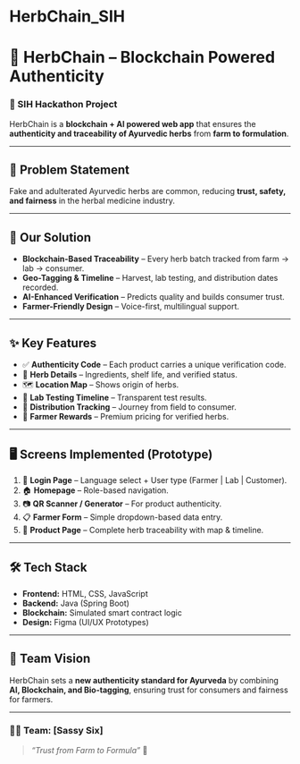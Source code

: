 # HerbChain_SIH

# 🌿 HerbChain – Blockchain Powered Authenticity

### 🚀 SIH Hackathon Project  

HerbChain is a **blockchain + AI powered web app** that ensures the **authenticity and traceability of Ayurvedic herbs** from **farm to formulation**.  

---

## 📌 Problem Statement
Fake and adulterated Ayurvedic herbs are common, reducing **trust, safety, and fairness** in the herbal medicine industry.  

---

## 🎯 Our Solution
- **Blockchain-Based Traceability** – Every herb batch tracked from farm → lab → consumer.  
- **Geo-Tagging & Timeline** – Harvest, lab testing, and distribution dates recorded.  
- **AI-Enhanced Verification** – Predicts quality and builds consumer trust.  
- **Farmer-Friendly Design** – Voice-first, multilingual support.  

---

## ✨ Key Features
- ✅ **Authenticity Code** – Each product carries a unique verification code.  
- 🌱 **Herb Details** – Ingredients, shelf life, and verified status.  
- 🗺️ **Location Map** – Shows origin of herbs.  
- 🧪 **Lab Testing Timeline** – Transparent test results.  
- 🚚 **Distribution Tracking** – Journey from field to consumer.  
- 🤝 **Farmer Rewards** – Premium pricing for verified herbs.  

---

## 🖥️ Screens Implemented (Prototype)
1. 🔑 **Login Page** – Language select + User type (Farmer | Lab | Customer).  
2. 🏠 **Homepage** – Role-based navigation.  
3. 📷 **QR Scanner / Generator** – For product authenticity.  
4. 📋 **Farmer Form** – Simple dropdown-based data entry.  
5. 🌿 **Product Page** – Complete herb traceability with map & timeline.  

---

## 🛠️ Tech Stack
- **Frontend:** HTML, CSS, JavaScript  
- **Backend:** Java (Spring Boot)  
- **Blockchain:** Simulated smart contract logic  
- **Design:** Figma (UI/UX Prototypes)  

---

## 📢 Team Vision
HerbChain sets a **new authenticity standard for Ayurveda** by combining **AI, Blockchain, and Bio-tagging**, ensuring trust for consumers and fairness for farmers.  

---

### 👩‍💻 Team: [Sassy Six]  
> *“Trust from Farm to Formula”* 🌱  

